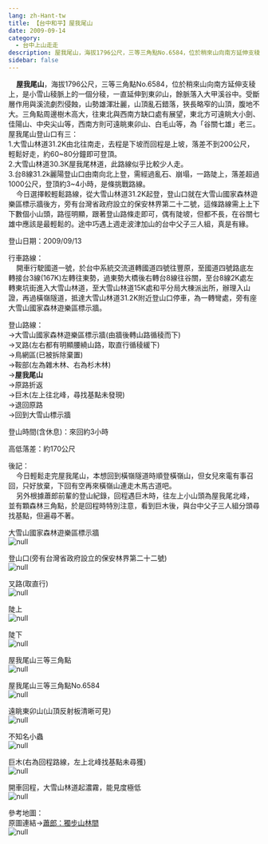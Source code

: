 ```yaml
---
lang: zh-Hant-tw
title: 【台中和平】屋我尾山
date: 2009-09-14
category: 
  - 台中上山走走
description: 屋我尾山，海拔1796公尺，三等三角點No.6584，位於稍來山向南方延伸支稜上，是小雪山稜脈上的一個分稜，一直延伸到東卯山，餘脈落入大甲溪谷中。受斷層作用與溪流劇烈侵蝕，山勢雄渾壯麗，山頂亂石錯落，狹長略窄的山頂，腹地不大。三角點周邊樹木高大，往東北與西南方缺口處有展望，東北方可遠眺大小劍、佳陽山、中央尖山等，西南方則可遠眺東卯山、白毛山等，為「谷關七雄」老三。 屋我尾山登山口有三： 1.大雪山林道31.2K由北往南走，去程是下坡而回程是上坡，落差不到200公尺，輕鬆好走，約60~80分鐘即可登頂。 2.大雪山林道30.3K屋我尾林道，此路線似乎比較少人走。 3.台8線31.2k麗陽登山口由南向北上登，需經過亂石、崩塌，一路陡上，落差超過1000公尺，登頂約3~4小時，是條挑戰路線。 今日選擇較輕鬆路線，從大雪山林道31.2K起登，登山口就在大雪山國家森林遊樂區標示牆後方，旁有台灣省政府設立的保安林界第二十二號，這條路線需上上下下數個小山頭，路徑明顯，跟著登山路條走即可，偶有陡坡，但都不長，在谷關七雄中應該是最輕鬆的。途中巧遇上週走波津加山的台中父子三人組，真是有緣。
sidebar: false
---
```


    **屋我尾山**，海拔1796公尺，三等三角點No.6584，位於稍來山向南方延伸支稜上，是小雪山稜脈上的一個分稜，一直延伸到東卯山，餘脈落入大甲溪谷中。受斷層作用與溪流劇烈侵蝕，山勢雄渾壯麗，山頂亂石錯落，狹長略窄的山頂，腹地不大。三角點周邊樹木高大，往東北與西南方缺口處有展望，東北方可遠眺大小劍、佳陽山、中央尖山等，西南方則可遠眺東卯山、白毛山等，為「谷關七雄」老三。  
屋我尾山登山口有三：  
1.大雪山林道31.2K由北往南走，去程是下坡而回程是上坡，落差不到200公尺，輕鬆好走，約60~80分鐘即可登頂。  
2.大雪山林道30.3K屋我尾林道，此路線似乎比較少人走。  
3.台8線31.2k麗陽登山口由南向北上登，需經過亂石、崩塌，一路陡上，落差超過1000公尺，登頂約3~4小時，是條挑戰路線。  
    今日選擇較輕鬆路線，從大雪山林道31.2K起登，登山口就在大雪山國家森林遊樂區標示牆後方，旁有台灣省政府設立的保安林界第二十二號，這條路線需上上下下數個小山頭，路徑明顯，跟著登山路條走即可，偶有陡坡，但都不長，在谷關七雄中應該是最輕鬆的。途中巧遇上週走波津加山的台中父子三人組，真是有緣。

登山日期：2009/09/13

行車路線：  
    開車行駛國道一號，於台中系統交流道轉國道四號往豐原，至國道四號路底左轉接台3線(167K)左轉往東勢，過東勢大橋後右轉台8線往谷關，至台8線2K處左轉東坑街進入大雪山林道，至大雪山林道15K處和平分局大棟派出所，辦理入山證，再過橫嶺隧道，抵達大雪山林道31.2K附近登山口停車，為一轉彎處，旁有座大雪山國家森林遊樂區標示牆。

登山路線：  
→大雪山國家森林遊樂區標示牆(由牆後轉山路循稜而下)  
→叉路(左右都有明顯腰繞山路，取直行循稜緩下)  
→鳥網區(已被拆除棄置)  
→鞍部(左為雜木林、右為杉木林)  
→**屋我尾山**  
→原路折返  
→巨木(左上往北峰，尋找基點未發現)  
→退回原路  
→回到大雪山標示牆

登山時間(含休息)：來回約3小時

高低落差：約170公尺

後記：  
    今日輕鬆走完屋我尾山，本想回到橫嶺隧道時順登橫嶺山，但女兒來電有事召回，只好放棄，下回有空再來橫嶺山連走木馬古道吧。  
    另外根據蕭郎前輩的登山紀錄，回程遇巨木時，往左上小山頭為屋我尾北峰，並有顆森林三角點，於是回程時特別注意，看到巨木後，與台中父子三人組分頭尋找基點，但遍尋不著。

大雪山國家森林遊樂區標示牆  
![null](image/133424813_l.jpg)

登山口(旁有台灣省政府設立的保安林界第二十二號)  
![null](image/133424815_l.jpg)

叉路(取直行)  
![null](image/133424842_l.jpg)

陡上  
![null](image/133424816_l.jpg)

陡下  
![null](image/133424819_l.jpg)

屋我尾山三等三角點  
![null](image/133424824_l.jpg)

屋我尾山三等三角點No.6584  
![null](image/133424828_l.jpg)

遠眺東卯山(山頂反射板清晰可見)  
![null](image/133424832_l.jpg)

不知名小蟲  
![null](image/133424836_l.jpg)

巨木(右為回程路線，左上北峰找基點未尋獲)  
![null](image/133424839_l.jpg)

開車回程，大雪山林道起濃霧，能見度極低  
![null](image/133424843_l.jpg)

參考地圖：  
原圖連結→[蕭郎：獨步山林間](http://www.yougoipay.com/kenny/w595/index.htm)  
![null](image/133424937_l.jpg)